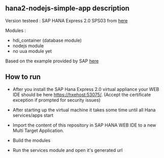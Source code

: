 ## hana2-nodejs-simple-app description

Version testeed : SAP HANA Express 2.0 SPS03 from [here](https://www.sap.com/developer/topics/sap-hana-express.html)

Modules : 
- hdi_container (database module) 
- nodejs module
- no uua module yet

Based on the example provided by SAP [here](https://github.com/SAP/hana-shine-xsa/tree/shine-cf)

## How to run

- After you install the SAP Hana Express 2.0 virtual appliance your WEB IDE should be here [https://hxehost:53075/](https://hxehost:53075/).
(Accept the certificate exception if prompted for security issues)

- After starting up the virtual machine it takes some time until all Hana services/apps start

- Import the content of this repository in SAP HANA WEB IDE to a new Multi Target Application.

- Build the modules

- Run the services module and open it's generated url